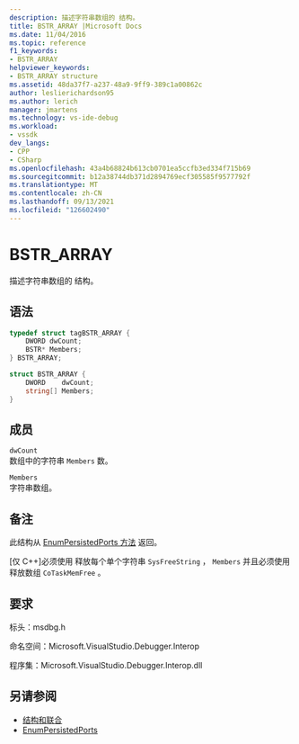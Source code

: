 ```yaml
---
description: 描述字符串数组的 结构。
title: BSTR_ARRAY |Microsoft Docs
ms.date: 11/04/2016
ms.topic: reference
f1_keywords:
- BSTR_ARRAY
helpviewer_keywords:
- BSTR_ARRAY structure
ms.assetid: 48da37f7-a237-48a9-9ff9-389c1a00862c
author: leslierichardson95
ms.author: lerich
manager: jmartens
ms.technology: vs-ide-debug
ms.workload:
- vssdk
dev_langs:
- CPP
- CSharp
ms.openlocfilehash: 43a4b68824b613cb0701ea5ccfb3ed334f715b69
ms.sourcegitcommit: b12a38744db371d2894769ecf305585f9577792f
ms.translationtype: MT
ms.contentlocale: zh-CN
ms.lasthandoff: 09/13/2021
ms.locfileid: "126602490"
---
```

# <a name="bstr_array"></a>BSTR_ARRAY
描述字符串数组的 结构。

## <a name="syntax"></a>语法

```cpp
typedef struct tagBSTR_ARRAY {
    DWORD dwCount;
    BSTR* Members;
} BSTR_ARRAY;
```

```csharp
struct BSTR_ARRAY {
    DWORD    dwCount;
    string[] Members;
}
```

## <a name="members"></a>成员
`dwCount`\
数组中的字符串 `Members` 数。

`Members`\
字符串数组。

## <a name="remarks"></a>备注
此结构从 [EnumPersistedPorts 方法](../../../extensibility/debugger/reference/idebugportsupplier3-enumpersistedports.md) 返回。

 [仅 C++]必须使用 释放每个单个字符串 `SysFreeString` ， `Members` 并且必须使用 释放数组 `CoTaskMemFree` 。

## <a name="requirements"></a>要求
标头：msdbg.h

命名空间：Microsoft.VisualStudio.Debugger.Interop

程序集：Microsoft.VisualStudio.Debugger.Interop.dll

## <a name="see-also"></a>另请参阅
- [结构和联合](../../../extensibility/debugger/reference/structures-and-unions.md)
- [EnumPersistedPorts](../../../extensibility/debugger/reference/idebugportsupplier3-enumpersistedports.md)
